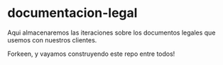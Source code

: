 documentacion-legal
===================
Aqui almacenaremos las iteraciones sobre los documentos legales que usemos con nuestros clientes.

Forkeen, y vayamos construyendo este repo entre todos!
